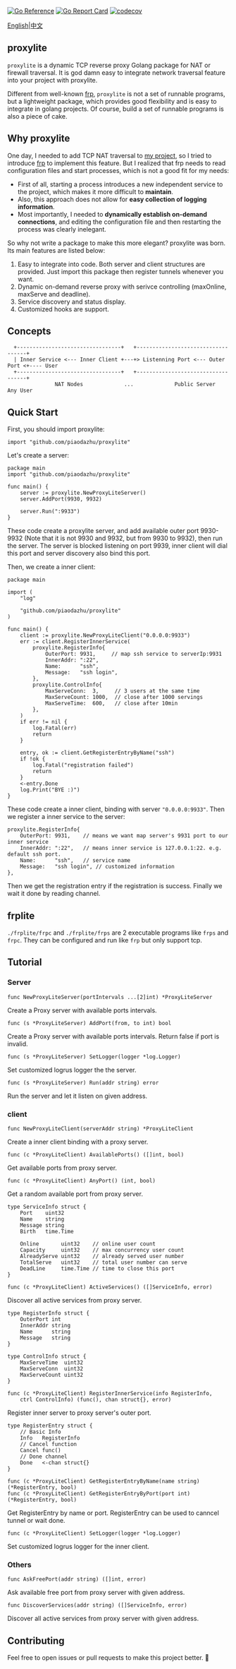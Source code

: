 [![Go Reference](https://pkg.go.dev/badge/github.com/piaodazhu/proxylite.svg)](https://pkg.go.dev/github.com/piaodazhu/proxylite)
[![Go Report Card](https://goreportcard.com/badge/github.com/piaodazhu/proxylite)](https://goreportcard.com/report/github.com/piaodazhu/proxylite)
[![codecov](https://codecov.io/gh/piaodazhu/proxylite/graph/badge.svg?token=WdqA7lKG0C)](https://codecov.io/gh/piaodazhu/proxylite)

[English](./README.md)|[中文](./README_ZH.md)
## proxylite
`proxylite` is a dynamic TCP reverse proxy Golang package for NAT or firewall traversal. It is god damn easy to integrate network traversal feature into your project with proxylite. 

Different from well-known [frp](https://github.com/fatedier/frp), `proxylite` is not a set of runnable programs, but a lightweight package, which provides good flexibility and is easy to integrate in golang projects. Of course, build a set of runnable programs is also a piece of cake.

## Why proxylite

One day, I needed to add TCP NAT traversal to [my project](https://github.com/piaodazhu/Octopoda), so I tried to introduce [frp](https://github.com/fatedier/frp) to implement this feature. But I realized that frp needs to read configuration files and start processes, which is not a good fit for my needs: 
- First of all, starting a process introduces a new independent service to the project, which makes it more difficult to **maintain**. 
- Also, this approach does not allow for **easy collection of logging information**. 
- Most importantly, I needed to **dynamically establish on-demand connections**, and editing the configuration file and then restarting the process was clearly inelegant.

So why not write a package to make this more elegant? proxylite was born. Its main features are listed below:
1. Easy to integrate into code. Both server and client structures are provided. Just import this package then register tunnels whenever you want.
2. Dynamic on-demand reverse proxy with serivce controlling (maxOnline, maxServe and deadline).
3. Service discovery and status display.
4. Customized hooks are support.

## Concepts 
```
  +---------------------------------+   +-----------------------------------+
  | Inner Service <--- Inner Client +---+> Listenning Port <--- Outer Port <+---- User 
  +---------------------------------+   +-----------------------------------+
               NAT Nodes             ...             Public Server               Any User
```

## Quick Start

First, you should import proxylite:
```golang
import "github.com/piaodazhu/proxylite"
```

Let's create a server:
```golang
package main
import "github.com/piaodazhu/proxylite"

func main() {
    server := proxylite.NewProxyLiteServer()
    server.AddPort(9930, 9932)

    server.Run(":9933")
}
```

These code create a proxylite server, and add available outer port 9930-9932 (Note that it is not 9930 and 9932, but from 9930 to 9932), then run the server. The server is blocked listening on port 9939, inner client will dial this port and server discovery also bind this port.

Then, we create a inner client:
```golang
package main

import (
    "log"

    "github.com/piaodazhu/proxylite"
)

func main() {
    client := proxylite.NewProxyLiteClient("0.0.0.0:9933")
    err := client.RegisterInnerService(
        proxylite.RegisterInfo{
            OuterPort: 9931,     // map ssh service to serverIp:9931
            InnerAddr: ":22",
            Name:      "ssh",
            Message:   "ssh login",
        },
        proxylite.ControlInfo{
			MaxServeConn:  3,     // 3 users at the same time
			MaxServeCount: 1000,  // close after 1000 servings
			MaxServeTime:  600,   // close after 10min
		},
    )
    if err != nil {
        log.Fatal(err)
        return
    }

    entry, ok := client.GetRegisterEntryByName("ssh")
    if !ok {
        log.Fatal("registration failed")
        return
    }
    <-entry.Done
    log.Print("BYE :)")
}
```

These code create a inner client, binding with server `"0.0.0.0:9933"`. Then we register a inner service to the server:
```golang
proxylite.RegisterInfo{
    OuterPort: 9931,    // means we want map server's 9931 port to our inner service 
    InnerAddr: ":22",   // means inner service is 127.0.0.1:22. e.g. default ssh port.
    Name:      "ssh",   // service name
    Message:   "ssh login", // customized information
},
```
Then we get the registration entry if the registration is success. Finally we wait it done by reading channel.

## frplite

`./frplite/frpc` and `./frplite/frps` are 2 executable programs like `frps` and `frpc`. They can be configured and run like `frp` but only support tcp.

## Tutorial

### Server
```golang
func NewProxyLiteServer(portIntervals ...[2]int) *ProxyLiteServer
```
Create a Proxy server with available ports intervals.

```golang
func (s *ProxyLiteServer) AddPort(from, to int) bool
```
Create a Proxy server with available ports intervals. Return false if port is invalid.

```golang
func (s *ProxyLiteServer) SetLogger(logger *log.Logger)
```
Set customized logrus logger the the server. 

```golang
func (s *ProxyLiteServer) Run(addr string) error
```
Run the server and let it listen on given address. 

### client

```golang
func NewProxyLiteClient(serverAddr string) *ProxyLiteClient
```
Create a inner client binding with a proxy server.

```golang
func (c *ProxyLiteClient) AvailablePorts() ([]int, bool)
```
Get available ports from proxy server.

```golang
func (c *ProxyLiteClient) AnyPort() (int, bool)
```
Get a random available port from proxy server.

```golang
type ServiceInfo struct {
	Port    uint32
	Name    string
	Message string
	Birth   time.Time

	Online       uint32    // online user count
	Capacity     uint32    // max concurrency user count
	AlreadyServe uint32    // already served user number
	TotalServe   uint32    // total user number can serve
	DeadLine     time.Time // time to close this port
}

func (c *ProxyLiteClient) ActiveServices() ([]ServiceInfo, error)
```
Discover all active services from proxy server.


```golang
type RegisterInfo struct {
    OuterPort int
    InnerAddr string
    Name      string
    Message   string
}

type ControlInfo struct {
	MaxServeTime  uint32
	MaxServeConn  uint32
	MaxServeCount uint32
}

func (c *ProxyLiteClient) RegisterInnerService(info RegisterInfo, 
    ctrl ControlInfo) (func(), chan struct{}, error)
```
Register inner server to proxy server's outer port.

```golang
type RegisterEntry struct {
    // Basic Info
    Info   RegisterInfo
    // Cancel function
    Cancel func()
    // Done channel
    Done   <-chan struct{}
}

func (c *ProxyLiteClient) GetRegisterEntryByName(name string) (*RegisterEntry, bool) 
func (c *ProxyLiteClient) GetRegisterEntryByPort(port int) (*RegisterEntry, bool)
```
Get RegisterEntry by name or port. RegisterEntry can be used to canncel tunnel or wait done.

```golang
func (c *ProxyLiteClient) SetLogger(logger *log.Logger)
```
Set customized logrus logger for the inner client. 

### Others

```golang
func AskFreePort(addr string) ([]int, error)
```
Ask available free port from proxy server with given address.


```golang
func DiscoverServices(addr string) ([]ServiceInfo, error)
```
Discover all active services from proxy server with given address.

## Contributing

Feel free to open issues or pull requests to make this project better. 🌈
